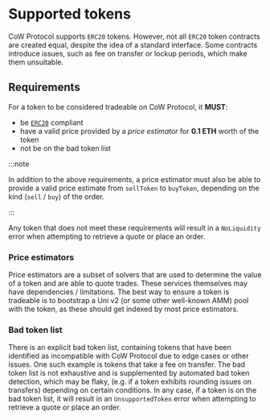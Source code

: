 # Supported tokens

CoW Protocol supports `ERC20` tokens. However, not all `ERC20` token contracts are created equal, despite the idea of a standard interface. Some contracts introduce issues, such as fee on transfer or lockup periods, which make them unsuitable.

## Requirements

For a token to be considered tradeable on CoW Protocol, it **MUST**:

- be [`ERC20`](https://eips.ethereum.org/EIPS/eip-20) compliant
- have a valid price provided by a _price estimator_ for **0.1 ETH** worth of the token
- not be on the bad token list

:::note

In addition to the above requirements, a price estimator must also be able to provide a valid price estimate from `sellToken` to `buyToken`, depending on the kind (`sell` / `buy`) of the order.

:::

Any token that does not meet these requirements will result in a `NoLiquidity` error when attempting to retrieve a quote or place an order.

### Price estimators

Price estimators are a subset of solvers that are used to determine the value of a token and are able to quote trades. 
These services themselves may have dependencies / limitations. 
The best way to ensure a token is tradeable is to bootstrap a Uni v2 (or some other well-known AMM) pool with the token, as these should get indexed by most price estimators.

### Bad token list

There is an explicit bad token list, containing tokens that have been identified as incompatible with CoW Protocol due to edge cases or other issues.
One such example is tokens that take a fee on transfer.
The bad token list is not exhaustive and is supplemented by automated bad token detection, which may be flaky, (e.g. if a token exhibits rounding issues on transfers) depending on certain conditions.
In any case, if a token is on the bad token list, it will result in an `UnsupportedToken` error when attempting to retrieve a quote or place an order.
